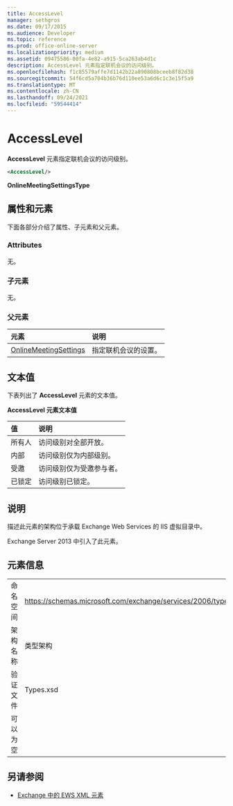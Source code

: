 ```yaml
---
title: AccessLevel
manager: sethgros
ms.date: 09/17/2015
ms.audience: Developer
ms.topic: reference
ms.prod: office-online-server
ms.localizationpriority: medium
ms.assetid: 09475586-00fa-4e82-a915-5ca263ab4d1c
description: AccessLevel 元素指定联机会议的访问级别。
ms.openlocfilehash: f1c85579affe7d1142b22a890808bceeb8f82d38
ms.sourcegitcommit: 54f6cd5a704b36b76d110ee53a6d6c1c3e15f5a9
ms.translationtype: MT
ms.contentlocale: zh-CN
ms.lasthandoff: 09/24/2021
ms.locfileid: "59544414"
---
```

# <a name="accesslevel"></a>AccessLevel

**AccessLevel** 元素指定联机会议的访问级别。 
  
```XML
<AccessLevel/>
```

 **OnlineMeetingSettingsType**
## <a name="attributes-and-elements"></a>属性和元素

下面各部分介绍了属性、子元素和父元素。
  
### <a name="attributes"></a>Attributes

无。
  
### <a name="child-elements"></a>子元素

无。
  
### <a name="parent-elements"></a>父元素

|**元素**|**说明**|
|:-----|:-----|
|[OnlineMeetingSettings](onlinemeetingsettings.md) <br/> |指定联机会议的设置。  <br/> |
   
## <a name="text-value"></a>文本值

下表列出了 **AccessLevel** 元素的文本值。 
  
**AccessLevel 元素文本值**

|**值**|**说明**|
|:-----|:-----|
|所有人  <br/> |访问级别对全部开放。  <br/> |
|内部  <br/> |访问级别仅为内部级别。  <br/> |
|受邀  <br/> |访问级别仅为受邀参与者。  <br/> |
|已锁定  <br/> |访问级别已锁定。  <br/> |
   
## <a name="remarks"></a>说明

描述此元素的架构位于承载 Exchange Web Services 的 IIS 虚拟目录中。
  
Exchange Server 2013 中引入了此元素。
  
## <a name="element-information"></a>元素信息

|||
|:-----|:-----|
|命名空间  <br/> |https://schemas.microsoft.com/exchange/services/2006/types  <br/> |
|架构名称  <br/> |类型架构  <br/> |
|验证文件  <br/> |Types.xsd  <br/> |
|可以为空  <br/> ||
   
## <a name="see-also"></a>另请参阅

- [Exchange 中的 EWS XML 元素](ews-xml-elements-in-exchange.md)

